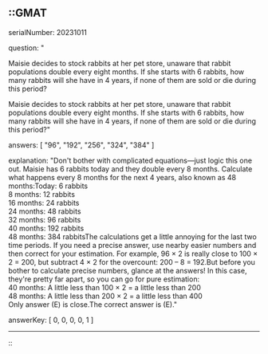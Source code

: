 ::GMAT
---


serialNumber: 20231011

question: "<p>Maisie decides to stock rabbits at her pet store, unaware that rabbit populations double every eight months. If she starts with 6 rabbits, how many rabbits will she have in 4 years, if none of them are sold or die during this period?</p>Maisie decides to stock rabbits at her pet store, unaware that rabbit populations double every eight months. If she starts with 6 rabbits, how many rabbits will she have in 4 years, if none of them are sold or die during this period?"

answers: [
  "96",
  "192",
  "256",
  "324",
  "384"
]

explanation: "Don't bother with complicated equations—just logic this one out. Maisie has 6 rabbits today and they double every 8 months. Calculate what happens every 8 months for the next 4 years, also known as 48 months:Today: 6 rabbits<br>8 months: 12 rabbits<br>16 months: 24 rabbits<br>24 months: 48 rabbits<br>32 months: 96 rabbits<br>40 months: 192 rabbits<br>48 months: 384 rabbitsThe calculations get a little annoying for the last two time periods. If you need a precise answer, use nearby easier numbers and then correct for your estimation. For example, 96 × 2 is really close to 100 × 2 = 200, but subtract 4 × 2 for the overcount: 200 – 8 = 192.But before you bother to calculate precise numbers, glance at the answers! In this case, they're pretty far apart, so you can go for pure estimation:<br>40 months: A little less than 100 × 2 = a little less than 200<br>48 months: A little less than 200 × 2 = a little less than 400<br>Only answer (E) is close.The correct answer is (E)."

answerKey: [
  0, 
  0, 
  0, 
  0, 
  1
]

---
::